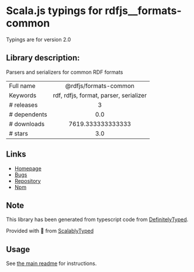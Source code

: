 
# Scala.js typings for rdfjs__formats-common

Typings are for version 2.0

## Library description:
Parsers and serializers for common RDF formats

|                    |                 |
| ------------------ | :-------------: |
| Full name          | @rdfjs/formats-common |
| Keywords           | rdf, rdfjs, format, parser, serializer |
| # releases         | 3 |
| # dependents       | 0.0 |
| # downloads        | 7619.333333333333 |
| # stars            | 3.0 |

## Links
- [Homepage](https://github.com/rdfjs-base/formats-common)
- [Bugs](https://github.com/rdfjs-base/formats-common/issues)
- [Repository](https://github.com/rdfjs-base/formats-common)
- [Npm](https://www.npmjs.com/package/%40rdfjs%2Fformats-common)
    


## Note
This library has been generated from typescript code from [DefinitelyTyped](https://definitelytyped.org).

Provided with :purple_heart: from [ScalablyTyped](https://github.com/oyvindberg/ScalablyTyped)

## Usage
See [the main readme](../../readme.md) for instructions.


